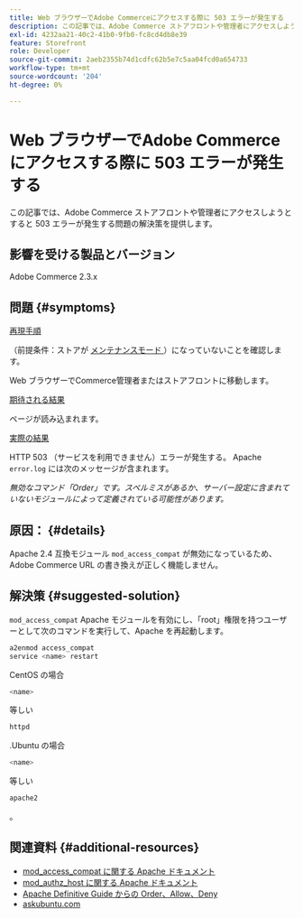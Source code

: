 ```yaml
---
title: Web ブラウザーでAdobe Commerceにアクセスする際に 503 エラーが発生する
description: この記事では、Adobe Commerce ストアフロントや管理者にアクセスしようとすると 503 エラーが発生する問題の解決策を提供します。
exl-id: 4232aa21-40c2-41b0-9fb0-fc8cd4db8e39
feature: Storefront
role: Developer
source-git-commit: 2aeb2355b74d1cdfc62b5e7c5aa04fcd0a654733
workflow-type: tm+mt
source-wordcount: '204'
ht-degree: 0%

---
```


# Web ブラウザーでAdobe Commerceにアクセスする際に 503 エラーが発生する

この記事では、Adobe Commerce ストアフロントや管理者にアクセスしようとすると 503 エラーが発生する問題の解決策を提供します。

## 影響を受ける製品とバージョン

Adobe Commerce 2.3.x

## 問題 {#symptoms}

<u> 再現手順 </u>

（前提条件：ストアが [ メンテナンスモード ](https://experienceleague.adobe.com/en/docs/commerce-operations/configuration-guide/cli/set-mode#config-mode-show)）になっていないことを確認します。

Web ブラウザーでCommerce管理者またはストアフロントに移動します。

<u> 期待される結果 </u>

ページが読み込まれます。

<u> 実際の結果 </u>

HTTP 503 （サービスを利用できません）エラーが発生する。 Apache `error.log` には次のメッセージが含まれます。

*無効なコマンド「Order」です。スペルミスがあるか、サーバー設定に含まれていないモジュールによって定義されている可能性があります。*

## 原因： {#details}

Apache 2.4 互換モジュール `mod_access_compat` が無効になっているため、Adobe Commerce URL の書き換えが正しく機能しません。

## 解決策 {#suggested-solution}

`mod_access_compat` Apache モジュールを有効にし、「root」権限を持つユーザーとして次のコマンドを実行して、Apache を再起動します。

```bash
a2enmod access_compat
service <name> restart
```

CentOS の場合

```bash
<name>
```

等しい

```bash
httpd
```

.Ubuntu の場合

```bash
<name>
```

等しい

```bash
apache2
```

。

## 関連資料 {#additional-resources}

* [mod\_access\_compat に関する Apache ドキュメント ](https://httpd.apache.org/docs/current/mod/mod_access_compat.html)
* [mod\_authz\_host に関する Apache ドキュメント ](https://httpd.apache.org/docs/current/mod/mod_authz_host.html)
* [Apache Definitive Guide からの Order、Allow、Deny](https://docstore.mik.ua/orelly/linux/apache/ch05_06.htm)
* [askubuntu.com](https://askubuntu.com/questions/335228/changes-in-apache-config-between-12-04-2-and-12-04-3-lts)
